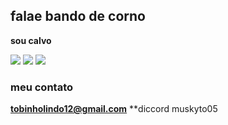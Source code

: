 ## falae bando de corno

**sou calvo**

![](https://media.tenor.com/kyYaip_ibBoAAAAM/anime-silly.gif) ![](https://media1.tenor.com/m/DRBigUyhcd0AAAAC/patapata.gif)
![](https://media.tenor.com/dhfdW3Ex9mUAAAAi/anime-dancing.gif)

### meu contato

**tobinholindo12@gmail.com**
**diccord muskyto05
<!--
**muskyto05/muskyto05** is a ✨ _special_ ✨ repository because its `README.md` (this file) appears on your GitHub profile.

Here are some ideas to get you started:

- 🔭 I’m currently working on ...
- 🌱 I’m currently learning ...
- 👯 I’m looking to collaborate on ...
- 🤔 I’m looking for help with ...
- 💬 Ask me about ...
- 📫 How to reach me: ...
- 😄 Pronouns: ...
- ⚡ Fun fact: ...
-->
